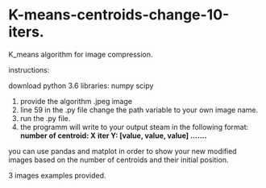 # K-means-centroids-change-10-iters.


K_means algorithm for image compression.

instructions:

download python 3.6
libraries:
numpy
scipy

1. provide the algorithm .jpeg image
2. line 59 in the .py file change the path variable to your own image name.
3. run the .py file.
4. the programm will write to your output steam in the following format:
    **number of centroid: X**
     **iter Y: [value, value, value] .......**
     
you can use pandas and matplot in order to show your new modified images based on the number of centroids and their initial position.

3 images examples provided.
